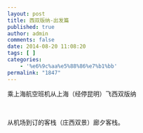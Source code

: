 ```yaml
---
layout: post
title: 西双版纳-出发篇
published: true
author: admin
comments: false
date: 2014-08-20 11:08:20
tags: [ ]
categories:
    - '%e6%9c%aa%e5%88%86%e7%b1%bb'
permalink: "1847"
---
```

乘上海航空班机从上海（经停昆明）飞西双版纳

&nbsp;

从机场到订的客栈（庄西双景）廊夕客栈。 